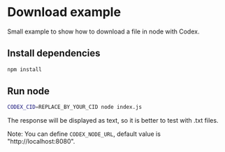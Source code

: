 # Download example

Small example to show how to download a file in node with Codex.

## Install dependencies

```bash
npm install
```

## Run node

```bash
CODEX_CID=REPLACE_BY_YOUR_CID node index.js
```

The response will be displayed as text, so it is better to test with .txt files.

Note: You can define `CODEX_NODE_URL`, default value is "http://localhost:8080".
